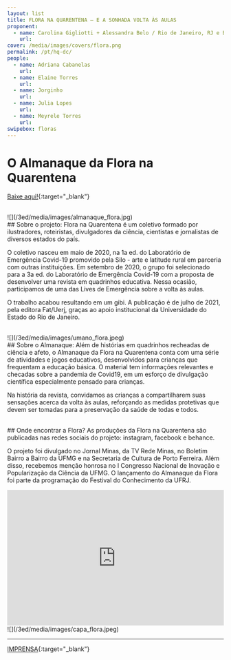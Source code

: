```yaml
---
layout: list
title: FLORA NA QUARENTENA – E A SONHADA VOLTA ÀS AULAS  
proponent:
  - name: Carolina Gigliotti + Alessandra Belo / Rio de Janeiro, RJ e Belo Horizonte, MG
    url: 
cover: /media/images/covers/flora.png
permalink: /pt/hq-dc/
people:
  - name: Adriana Cabanelas
    url:  
  - name: Elaine Torres
    url: 
  - name: Jorginho
    url: 
  - name: Julia Lopes
    url: 
  - name: Meyrele Torres
    url: 
swipebox: floras
---
```


# O Almanaque da Flora na Quarentena 
[Baixe aqui!](/3ed/media/docs/almanaque_da_flora.pdf){:target="_blank"}

<br>
![](/3ed/media/images/almanaque_flora.jpg)

<br>
## Sobre o projeto:
Flora na Quarentena é um coletivo formado por ilustradores, roteiristas, divulgadores da ciência, cientistas e jornalistas de diversos estados do país.

O coletivo nasceu em maio de 2020, na 1a ed. do Laboratório de Emergência Covid-19 promovido pela Silo - arte e latitude rural em parceria com outras instituições. Em setembro de 2020, o grupo foi selecionado para a 3a ed. do Laboratório de Emergência Covid-19 com a proposta de desenvolver uma revista em quadrinhos educativa. Nessa ocasião, participamos de uma das Lives de Emergência sobre a volta às aulas.

O trabalho acabou resultando em um gibi. A publicação é de julho de 2021, pela editora Fat/Uerj, graças ao apoio institucional da Universidade do Estado do Rio de Janeiro.

<br>
![](/3ed/media/images/umano_flora.jpeg)

<br>
## Sobre o Almanaque:
Além de histórias em quadrinhos recheadas de ciência e afeto, o Almanaque da Flora na Quarentena conta com uma série de atividades e jogos educativos, desenvolvidos para crianças que frequentam a educação básica. O material tem informações relevantes e checadas sobre a pandemia de Covid19, em um esforço de divulgação científica especialmente pensado para crianças.

Na história da revista, convidamos as crianças a compartilharem suas sensações acerca da volta às aulas, reforçando as medidas protetivas que devem ser tomadas para a preservação da saúde de todas e todos.
  
<br>
## Onde encontrar a Flora?
As produções da Flora na Quarentena são publicadas nas redes sociais do projeto: instagram, facebook e behance.

O projeto foi divulgado no Jornal Minas, da TV Rede Minas, no Boletim Bairro a Bairro da UFMG e na Secretaria de Cultura de Porto Ferreira. Além disso, recebemos menção honrosa no I Congresso Nacional de Inovação e Popularização da Ciência da UFMG. O lançamento do Almanaque da Flora foi parte da programação do Festival do Conhecimento da UFRJ.

<iframe width="100%" height="315" src="https://www.youtube.com/embed/ipbD_AdRgO8" frameborder="0" allow="accelerometer; autoplay; encrypted-media; gyroscope; picture-in-picture" allowfullscreen></iframe>


<br>
![](/3ed/media/images/capa_flora.jpeg)

<br>

---

[IMPRENSA](/3ed/pt/imprensa/flora){:target="_blank"}
